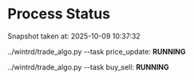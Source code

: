# Process Status

Snapshot taken at: 2025-10-09 10:37:32

../wintrd/trade_algo.py --task price_update: **RUNNING**

../wintrd/trade_algo.py --task buy_sell: **RUNNING**

